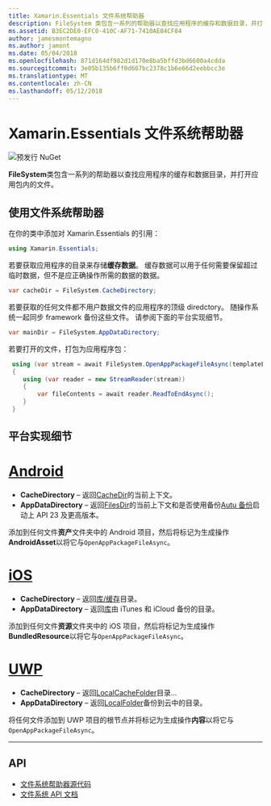 ```yaml
---
title: Xamarin.Essentials 文件系统帮助器
description: FileSystem 类包含一系列的帮助器以查找应用程序的缓存和数据目录，并打开应用包内的文件。
ms.assetid: B3EC2DE0-EFC0-410C-AF71-7410AE84CF84
author: jamesmontemagno
ms.author: jamont
ms.date: 05/04/2018
ms.openlocfilehash: 871d164df982d1d170e8ba5bffd3bd6600a4cdda
ms.sourcegitcommit: 3e05b135b6ff0d607bc2378c1b6e66d2eebbcc3e
ms.translationtype: MT
ms.contentlocale: zh-CN
ms.lasthandoff: 05/12/2018
---
```

# <a name="xamarinessentials-file-system-helpers"></a>Xamarin.Essentials 文件系统帮助器

![预发行 NuGet](~/media/shared/pre-release.png)

**FileSystem**类包含一系列的帮助器以查找应用程序的缓存和数据目录，并打开应用包内的文件。

## <a name="using-file-system-helpers"></a>使用文件系统帮助器

在你的类中添加对 Xamarin.Essentials 的引用：

```csharp
using Xamarin.Essentials;
```

若要获取应用程序的目录来存储**缓存数据**。 缓存数据可以用于任何需要保留超过临时数据，但不是应正确操作所需的数据的数据。

```csharp
var cacheDir = FileSystem.CacheDirectory;
```

若要获取的任何文件都不用户数据文件的应用程序的顶级 diredctory。 随操作系统一起同步 framework 备份这些文件。 请参阅下面的平台实现细节。

```csharp
var mainDir = FileSystem.AppDataDirectory;
```

若要打开的文件，打包为应用程序包：

```csharp
 using (var stream = await FileSystem.OpenAppPackageFileAsync(templateFileName))
 {
    using (var reader = new StreamReader(stream))
    {
        var fileContents = await reader.ReadToEndAsync();
    }
 }
```

## <a name="platform-implementation-specifics"></a>平台实现细节

# <a name="androidtabandroid"></a>[Android](#tab/android)

- **CacheDirectory** – 返回[CacheDir](https://developer.android.com/reference/android/content/Context.html#getCacheDir)的当前上下文。
- **AppDataDirectory** – 返回[FilesDir](https://developer.android.com/reference/android/content/Context.html#getFilesDir)的当前上下文和是否使用备份[Autu 备份](https://developer.android.com/guide/topics/data/autobackup.html)启动上 API 23 及更高版本。

添加到任何文件**资产**文件夹中的 Android 项目，然后将标记为生成操作**AndroidAsset**以将它与`OpenAppPackageFileAsync`。

# <a name="iostabios"></a>[iOS](#tab/ios)

- **CacheDirectory** – 返回[库/缓存](https://developer.apple.com/library/content/documentation/FileManagement/Conceptual/FileSystemProgrammingGuide/FileSystemOverview/FileSystemOverview.html)目录。
- **AppDataDirectory** – 返回[库](https://developer.apple.com/library/content/documentation/FileManagement/Conceptual/FileSystemProgrammingGuide/FileSystemOverview/FileSystemOverview.html)由 iTunes 和 iCloud 备份的目录。

添加到任何文件**资源**文件夹中的 iOS 项目，然后将标记为生成操作**BundledResource**以将它与`OpenAppPackageFileAsync`。

# <a name="uwptabuwp"></a>[UWP](#tab/uwp)

- **CacheDirectory** – 返回[LocalCacheFolder](https://docs.microsoft.com/en-us/uwp/api/windows.storage.applicationdata.localcachefolder#Windows_Storage_ApplicationData_LocalCacheFolder)目录...
- **AppDataDirectory** – 返回[LocalFolder](https://docs.microsoft.com/en-us/uwp/api/windows.storage.applicationdata.localfolder#Windows_Storage_ApplicationData_LocalFolder)备份到云中的目录。

将任何文件添加到 UWP 项目的根节点并将标记为生成操作**内容**以将它与`OpenAppPackageFileAsync`。

--------------

## <a name="api"></a>API

- [文件系统帮助器源代码](https://github.com/xamarin/Essentials/tree/master/Xamarin.Essentials/FileSystem)
- [文件系统 API 文档](xref:Xamarin.Essentials.FileSystem)
